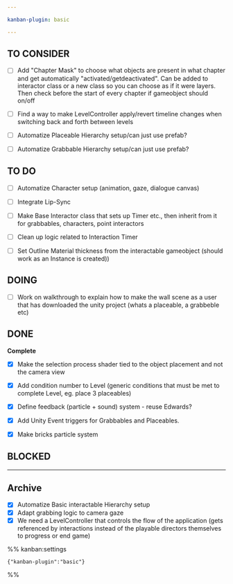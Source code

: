 ```yaml
---

kanban-plugin: basic

---
```


## TO CONSIDER

- [ ] Add "Chapter Mask" to choose what objects are present in what chapter and get automatically "activated/getdeactivated". Can be added to interactor class or a new class so you can choose as if it were layers. Then check before the start of every chapter if gameobject should on/off
- [ ] Find a way to make LevelController apply/revert timeline changes when switching back and forth between levels
- [ ] Automatize Placeable Hierarchy setup/can just use prefab?
- [ ] Automatize Grabbable Hierarchy setup/can just use prefab?


## TO DO

- [ ] Automatize Character setup (animation, gaze, dialogue canvas)
- [ ] Integrate Lip-Sync
- [ ] Make Base Interactor class that sets up Timer etc., then inherit from it for grabbables, characters, point interactors
- [ ] Clean up logic related to Interaction Timer
- [ ] Set Outline Material thickness from the interactable gameobject (should work as an Instance is created))


## DOING

- [ ] Work on walkthrough to explain how to make the wall scene as a user that has downloaded the unity project (whats a placeable, a grabbeble etc)


## DONE

**Complete**
- [x] Make the selection process shader tied to the object placement and not the camera view
- [x] Add condition number to Level (generic conditions that must be met to complete Level, eg. place 3 placeables)
- [x] Define feedback (particle + sound) system - reuse Edwards?
- [x] Add Unity Event triggers for Grabbables and Placeables.
- [x] Make bricks particle system


## BLOCKED



***

## Archive

- [x] Automatize Basic interactable Hierarchy setup
- [x] Adapt grabbing logic to camera gaze
- [x] We need a LevelController that controls the flow of the application (gets referenced by interactions instead of the playable directors themselves to progress or end game)

%% kanban:settings
```
{"kanban-plugin":"basic"}
```
%%
